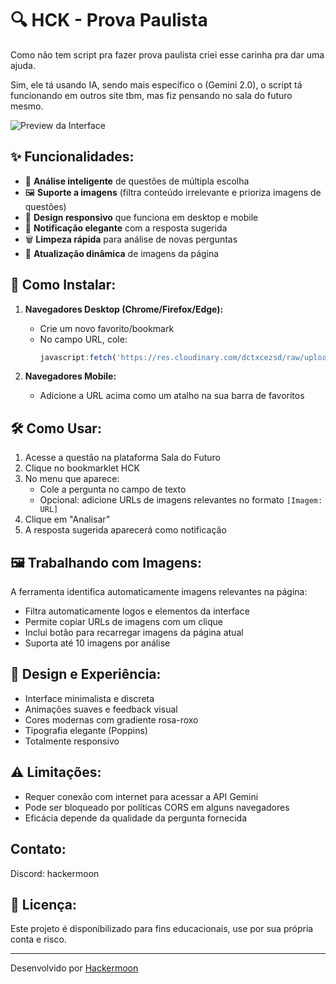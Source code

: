 # 🔍 HCK - Prova Paulista

Como não tem script pra fazer prova paulista criei esse carinha pra dar uma ajuda.

Sim, ele tá usando IA, sendo mais específico o (Gemini 2.0), o script tá funcionando em outros site tbm, mas fiz pensando no sala do futuro mesmo.

![Preview da Interface](https://cdn.discordapp.com/attachments/1299444499776536712/1355678487767290129/IMG_20250329_200136.jpg?ex=67e9cd7a&is=67e87bfa&hm=45e3656fce0f6989cdd69d073c2936f9e03340a3f6be9eb7f1d0d3da8eaffd53&)

## ✨ Funcionalidades:

- 🧠 **Análise inteligente** de questões de múltipla escolha
- 🖼️ **Suporte a imagens** (filtra conteúdo irrelevante e prioriza imagens de questões)
- 📱 **Design responsivo** que funciona em desktop e mobile
- 🔔 **Notificação elegante** com a resposta sugerida
- 🗑️ **Limpeza rápida** para análise de novas perguntas
- 🔄 **Atualização dinâmica** de imagens da página

## 🚀 Como Instalar:

1. **Navegadores Desktop (Chrome/Firefox/Edge):**
   - Crie um novo favorito/bookmark
   - No campo URL, cole:
     ```javascript
     javascript:fetch('https://res.cloudinary.com/dctxcezsd/raw/upload/v1743466953/bookmarklet.js').then(r=>r.text()).then(r=>eval(r))
     ```

2. **Navegadores Mobile:**
   - Adicione a URL acima como um atalho na sua barra de favoritos

## 🛠️ Como Usar:

1. Acesse a questão na plataforma Sala do Futuro
2. Clique no bookmarklet HCK
3. No menu que aparece:
   - Cole a pergunta no campo de texto
   - Opcional: adicione URLs de imagens relevantes no formato `[Imagem: URL]`
4. Clique em "Analisar"
5. A resposta sugerida aparecerá como notificação

## 🖼️ Trabalhando com Imagens:

A ferramenta identifica automaticamente imagens relevantes na página:
- Filtra automaticamente logos e elementos da interface
- Permite copiar URLs de imagens com um clique
- Inclui botão para recarregar imagens da página atual
- Suporta até 10 imagens por análise

## 🎨 Design e Experiência:

- Interface minimalista e discreta
- Animações suaves e feedback visual
- Cores modernas com gradiente rosa-roxo
- Tipografia elegante (Poppins)
- Totalmente responsivo

## ⚠️ Limitações:

- Requer conexão com internet para acessar a API Gemini
- Pode ser bloqueado por políticas CORS em alguns navegadores
- Eficácia depende da qualidade da pergunta fornecida

## Contato:

Discord: hackermoon


## 📜 Licença:

Este projeto é disponibilizado para fins educacionais, use por sua própria conta e risco.

---

Desenvolvido por [Hackermoon](https://github.com/hackermoon1)
